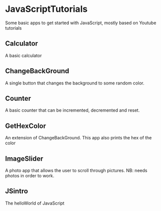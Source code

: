 # JavaScriptTutorials

Some basic apps to get started with JavaScript, mostly based on Youtube tutorials

## Calculator 

A basic calculator

## ChangeBackGround

A single button that changes the background to some random color.

## Counter

A basic counter that can be incremented, decremented and reset.

## GetHexColor

An extension of ChangeBackGround. This app also prints the hex of the color

## ImageSlider

A photo app that allows the user to scroll through pictures.
NB: needs photos in order to work.

## JSintro

The helloWorld of JavaScript
